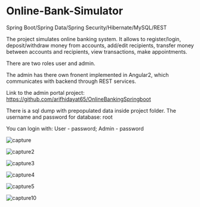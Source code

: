  # Online-Bank-Simulator
Spring Boot/Spring Data/Spring Security/Hibernate/MySQL/REST

The project simulates online banking system. It allows to register/login, deposit/withdraw money from accounts, add/edit recipients,
transfer money between accounts and recipients, view transactions, make appointments.

There are two roles user and admin. 

The admin has there own fronent implemented in Angular2, which communicates with backend through REST services.

Link to the admin portal project: https://github.com/arifhidayat65/OnlineBankingSpringboot

There is a sql dump with prepopulated data inside project folder. 
The username and password for database: root

You can login with:
User - password;
Admin - password

![capture](https://cloud.githubusercontent.com/assets/18744749/21913805/73f36774-d937-11e6-8ea0-d9108bd99e1f.PNG)

![capture2](https://cloud.githubusercontent.com/assets/18744749/21913808/7939e320-d937-11e6-8e16-4c39a857754b.PNG)

![capture3](https://cloud.githubusercontent.com/assets/18744749/21913812/7ebb9b0e-d937-11e6-81b2-6ac6ff8df086.PNG)

![capture4](https://cloud.githubusercontent.com/assets/18744749/21913814/81fe1968-d937-11e6-85b8-4a83c5134cef.PNG)

![capture5](https://cloud.githubusercontent.com/assets/18744749/21913816/84b1469e-d937-11e6-8190-07caa98dde59.PNG)

![capture10](https://cloud.githubusercontent.com/assets/18744749/21913817/86ea7da4-d937-11e6-8c18-d6ee22c92176.PNG)


